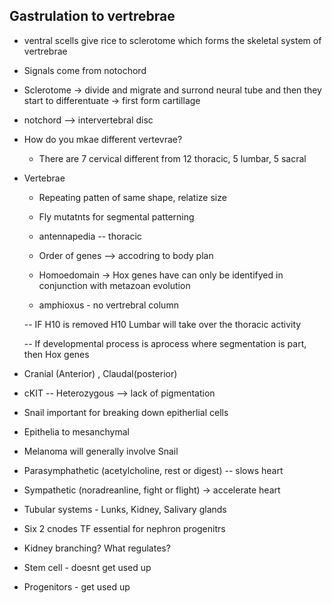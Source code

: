 ## Gastrulation to vertrebrae

- ventral scells give rice to sclerotome which forms the skeletal system of vertrebrae
- Signals come from notochord
- Sclerotome -> divide and migrate and surrond neural tube and then they start to differentuate -> first form cartillage
- notchord --> intervertebral disc

- How do you mkae different vertevrae?
  - There are 7 cervical different from 12 thoracic, 5 lumbar, 5 sacral
  
- Vertebrae
  - Repeating patten of same shape, relatize size
  
  - Fly mutatnts for segmental patterning
  - antennapedia -- thoracic
  - Order of genes --> accodring to body plan
  - Homoedomain -> Hox genes have can only be identifyed in conjunction with metazoan evolution
  - amphioxus - no vertrebral column
  
  -- IF H10 is removed H10 Lumbar will take over the thoracic activity
  
  -- If developmental process is aprocess where segmentation is part, then Hox genes 
 - Cranial (Anterior) , Claudal(posterior) 
 - cKIT -- Heterozygous --> lack of pigmentation
 - Snail important for breaking down epitherlial cells
 
 - Epithelia to mesanchymal
 - Melanoma will generally involve Snail
 
 - Parasymphathetic (acetylcholine, rest or digest) -- slows heart
 - Sympathetic (noradreanline, fight or flight) -> accelerate heart
 
 
 - Tubular systems - Lunks, Kidney, Salivary glands
 -  Six 2 cnodes TF essential for nephron progenitrs
    
 - Kidney branching? What regulates?
 - Stem cell - doesnt get used up
 - Progenitors - get used up
 
